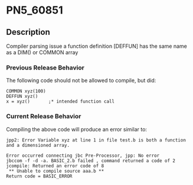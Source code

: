 # PN5_60851

<PageHeader />

## Description

Compiler parsing issue a function definition [DEFFUN] has the same name as a DIM() or COMMON array

### Previous Release Behavior

The following code should not be allowed to compile, but did:

```
COMMON xyz(100)
DEFFUN xyz()
x = xyz()       ;* intended function call
```

### Current Release Behavior

Compiling the above code will produce an error similar to:

```
jpp2: Error Variable xyz at line 1 in file test.b is both a function and a dimensioned array.

Error occurred connecting jbc Pre-Processor, jpp: No error
jbccom -f -d -a. BASIC_2.b failed , command returned a code of 2
jcompile: Returned an error code of 8
 ** Unable to compile source aaa.b **
Return code = BASIC_ERROR
```

  
<PageFooter />
